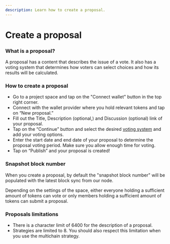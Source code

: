 ```yaml
---
description: Learn how to create a proposal.
---
```


# Create a proposal

### What is a proposal?&#x20;

A proposal has a content that describes the issue of a vote. It also has a voting system that determines how voters can select choices and how its results will be calculated.&#x20;

### How to create a proposal

* Go to a project space and tap on the "Connect wallet" button in the top right corner.
* Connect with the wallet provider where you hold relevant tokens and tap on “New proposal.”
* Fill out the Title, Description (optional,) and Discussion (optional) link of your proposal.
* Tap on the “Continue” button and select the desired [voting system](https://docs.snapshot.org/proposals/voting-types) and add your voting options.
* Enter the start date and end date of your proposal to determine the proposal voting period. Make sure you allow enough time for voting.
* Tap on “Publish” and your proposal is created!&#x20;

### **Snapshot block number**

When you create a proposal, by default the "snapshot block number" will be populated with the latest block sync from our node.

Depending on the settings of the space, either everyone holding a sufficient amount of tokens can vote or only members holding a sufficient amount of tokens can submit a proposal.

### Proposals limitations

* There is a character limit of 6400 for the description of a proposal.
* Strategies are limited to 8. You should also respect this limitation when you use the multichain strategy.
